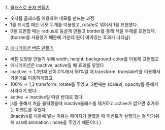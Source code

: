 1. [클래스로 숫자 만들기](https://codepen.io/kimTaeHyeong/pen/xxPvgdR)

- 숫자를 클래스를 이용하여 네모를 만드는 과정
- 1를 표시할 때는 네모 두개를 이용했고, rotate로 꺾어서 1를 표현했다.
- 0을 표현할 때는 radius로 둥글게 만들고 border를 통해 색을 두께를 표현했다.(border를 사용했기 때문에 가운데 원이 비어있는 효과가 나타남)

2. [애니메이션 버튼 만들기](https://codepen.io/kimTaeHyeong/pen/xxPvgdR)

- 버튼 모양을 만들기 위해 width, height, background-color를 이용해 표현했고
- 애니메이션은 inactive, active일 때 효과를 넣었다
- inactive -> 1,3번째 선이 0%에서 50%일 때 transform: translateY를 이용해서 가운데로 이동하게했고,
- 100% -> 1,3 transform: rotate를 주었고, 2번째는 scale과, opacity를 통해서 사라지게 했다.
- active -> inactive일 때랑 반대로 했다.
- js를 통해서 처음 클릭했을때 inactive클래스를 제거하고 active가 없으면 추가하는 이벤트를 주었다. <br>(inactive를 처음에 넣는 이유는 페이지가 열렸을 때 이벤트가 실행되는 걸 막기위해 css에 animation : none을 주었기 때문이다.)
